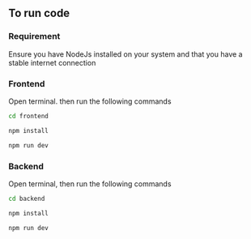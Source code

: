 ## To run code

### Requirement
Ensure you have NodeJs installed on your system and that you have a stable internet connection

### Frontend
Open terminal. then run the following commands

```bash
cd frontend

npm install

npm run dev
```

### Backend
Open terminal, then run the following commands

```bash
cd backend

npm install

npm run dev
```
